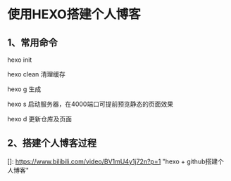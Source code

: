 # 使用HEXO搭建个人博客

## 1、常用命令

hexo init

hexo clean		清理缓存

hexo g				生成

hexo s				启动服务器，在4000端口可提前预览静态的页面效果	

hexo d				更新仓库及页面

## 2、搭建个人博客过程

[]: https://www.bilibili.com/video/BV1mU4y1j72n?p=1	"hexo + github搭建个人博客"

